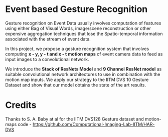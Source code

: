 # Event based Gesture Recognition

Gesture recognition on Event Data usually involves computation of features using either Bag of Visual Words, image/scene reconstruction or other expensive aggregation techniques that lose the Spatio-temporal information associated with the stream of event data. 

In this project, we propose a gesture recognition system that involves computing <strong>x - y, y - t and x - t motion maps</strong> of event camera data to feed as input images to a convolutional network. 

We introduce the <strong>Stack of ResNets Model</strong> and <strong>9 Channel ResNet model</strong>
as suitable convolutional network architectures to use in combination with the motion map inputs. We apply our strategy to the IITM DVS 10 Gesture Dataset and show that our model obtains the state of the art results.

# Credits

Thanks to S. A. Baby at al for the IITM DVS128 Gesture dataset and motion-maps code -
https://github.com/Computational-Imaging-Lab-IITM/HAR-DVS 
